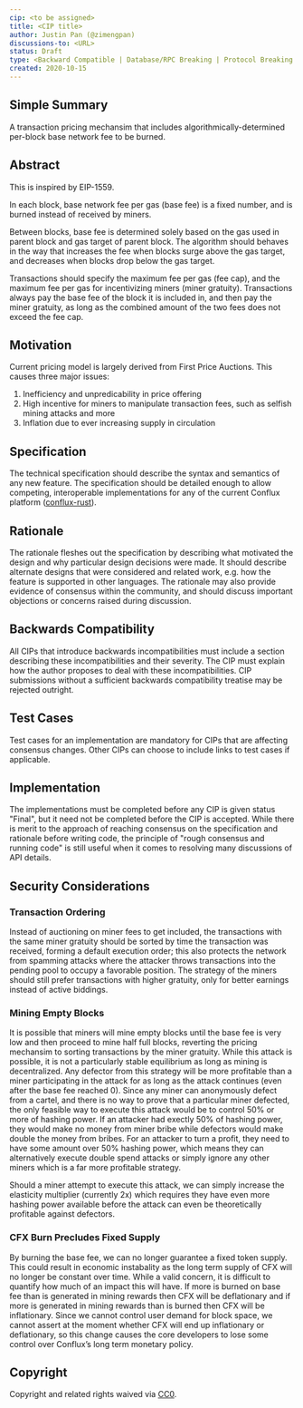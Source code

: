 ```yaml
---
cip: <to be assigned>
title: <CIP title>
author: Justin Pan (@zimengpan)
discussions-to: <URL>
status: Draft
type: <Backward Compatible | Database/RPC Breaking | Protocol Breaking | Spec Breaking>
created: 2020-10-15
---
```

  
## Simple Summary
A transaction pricing mechansim that includes algorithmically-determined per-block base network fee to be burned.

## Abstract
This is inspired by EIP-1559. 

In each block, base network fee per gas (base fee) is a fixed number, and is burned instead of received by miners.

Between blocks, base fee is determined solely based on the gas used in parent block and gas target of parent block. The algorithm should behaves in the way that increases the fee when blocks surge above the gas target, and decreases when blocks drop below the gas target.

Transactions should specify the maximum fee per gas (fee cap), and the maximum fee per gas for incentivizing miners (miner gratuity).
Transactions always pay the base fee of the block it is included in, and then pay the miner gratuity, as long as the combined amount of the two fees does not exceed the fee cap.

## Motivation
Current pricing model is largely derived from First Price Auctions. This causes three major issues:
1. Inefficiency and unpredicability in price offering
2. High incentive for miners to manipulate transaction fees, such as selfish mining attacks and more
3. Inflation due to ever increasing supply in circulation

## Specification
The technical specification should describe the syntax and semantics of any new feature. The specification should be detailed enough to allow competing, interoperable implementations for any of the current Conflux platform ([conflux-rust](https://github.com/Conflux-Chain/conflux-rust)).

## Rationale
<!--The rationale fleshes out the specification by describing what motivated the design and why particular design decisions were made. It should describe alternate designs that were considered and related work, e.g. how the feature is supported in other languages. The rationale may also provide evidence of consensus within the community, and should discuss important objections or concerns raised during discussion.-->
The rationale fleshes out the specification by describing what motivated the design and why particular design decisions were made. It should describe alternate designs that were considered and related work, e.g. how the feature is supported in other languages. The rationale may also provide evidence of consensus within the community, and should discuss important objections or concerns raised during discussion.

## Backwards Compatibility
<!--All CIPs that introduce backwards incompatibilities must include a section describing these incompatibilities and their severity. The CIP must explain how the author proposes to deal with these incompatibilities. CIP submissions without a sufficient backwards compatibility treatise may be rejected outright.-->
All CIPs that introduce backwards incompatibilities must include a section describing these incompatibilities and their severity. The CIP must explain how the author proposes to deal with these incompatibilities. CIP submissions without a sufficient backwards compatibility treatise may be rejected outright.

## Test Cases
<!--Test cases for an implementation are mandatory for CIPs that are affecting consensus changes. Other CIPs can choose to include links to test cases if applicable.-->
Test cases for an implementation are mandatory for CIPs that are affecting consensus changes. Other CIPs can choose to include links to test cases if applicable.

## Implementation
<!--The implementations must be completed before any CIP is given status "Final", but it need not be completed before the CIP is accepted. While there is merit to the approach of reaching consensus on the specification and rationale before writing code, the principle of "rough consensus and running code" is still useful when it comes to resolving many discussions of API details.-->
The implementations must be completed before any CIP is given status "Final", but it need not be completed before the CIP is accepted. While there is merit to the approach of reaching consensus on the specification and rationale before writing code, the principle of "rough consensus and running code" is still useful when it comes to resolving many discussions of API details.

## Security Considerations
<!--All CIPs must contain a section that discusses the security implications/considerations relevant to the proposed change. Include information that might be important for security discussions, surfaces risks and can be used throughout the life cycle of the proposal. E.g. include security-relevant design decisions, concerns, important discussions, implementation-specific guidance and pitfalls, an outline of threats and risks and how they are being addressed. CIP submissions missing the "Security Considerations" section will be rejected. a CIP cannot proceed to status "Final" without a Security Considerations discussion deemed sufficient by the reviewers.-->
### Transaction Ordering
Instead of auctioning on miner fees to get included, the transactions with the same miner gratuity should be sorted by time the transaction was received, forming a default execution order; this also protects the network from spamming attacks where the attacker throws transactions into the pending pool to occupy a favorable position. The strategy of the miners should still prefer transactions with higher gratuity, only for better earnings instead of active biddings.

### Mining Empty Blocks
It is possible that miners will mine empty blocks until the base fee is very low and then proceed to mine half full blocks, reverting the pricing mechansim to sorting transactions by the miner gratuity. While this attack is possible, it is not a particularly stable equilibrium as long as mining is decentralized. Any defector from this strategy will be more profitable than a miner participating in the attack for as long as the attack continues (even after the base fee reached 0). Since any miner can anonymously defect from a cartel, and there is no way to prove that a particular miner defected, the only feasible way to execute this attack would be to control 50% or more of hashing power. If an attacker had exectly 50% of hashing power, they would make no money from miner bribe while defectors would make double the money from bribes. For an attacker to turn a profit, they need to have some amount over 50% hashing power, which means they can alternatively execute double spend attacks or simply ignore any other miners which is a far more profitable strategy.

Should a miner attempt to execute this attack, we can simply increase the elasticity multiplier (currently 2x) which requires they have even more hashing power available before the attack can even be theoretically profitable against defectors.

### CFX Burn Precludes Fixed Supply
By burning the base fee, we can no longer guarantee a fixed token supply. This could result in economic instabality as the long term supply of CFX will no longer be constant over time. While a valid concern, it is difficult to quantify how much of an impact this will have. If more is burned on base fee than is generated in mining rewards then CFX will be deflationary and if more is generated in mining rewards than is burned then CFX will be inflationary. Since we cannot control user demand for block space, we cannot assert at the moment whether CFX will end up inflationary or deflationary, so this change causes the core developers to lose some control over Conflux’s long term monetary policy.

## Copyright
Copyright and related rights waived via [CC0](https://creativecommons.org/publicdomain/zero/1.0/).

